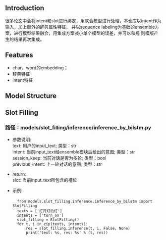 ## Introduction
很多论文中会将intent和slot进行绑定，用联合模型进行处理，本仓库以intent作为输入，加上额外的辞典属性特征，
并以sequence labeling为基础的ensemble方案，进行模型结果融合，用集成方案减小单个模型的误差，并可以和规
则模版产生的结果再次集成。

## Features
- char、word的embedding；
- 辞典特征
- intent特征

## Model Structure

## Slot Filling

### 路径：models/slot_filling/inference/inference_by_bilstm.py

- 参数说明:  
    text: 用户的input_text; 类型：str  
    intent: 当前input_text经ensemble模块后给出的意图; 类型：str  
    session_keep: 当前对话是否为多轮; 类型：bool  
    previous_intent: 上一轮对话的意图; 类型：str  
    
- return:  
    slot: 当前input_text所包含的槽位  

- 示例:  
    ####
        from models.slot_filling.inference.inference_by_bilstm import SlotFilling
        texts = ['打开灯的灯']
        intents = ['turn_on']
        slot_filling = SlotFilling()
        for t, i in zip(texts, intents):
            res = slot_filling.inference(t, i, False, None)
            print('text: %s, res: %s' % (t, res))